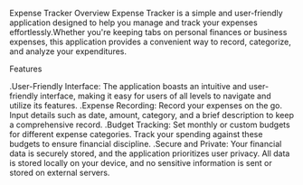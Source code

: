 
Expense Tracker
Overview
Expense Tracker is a simple and user-friendly application designed to help you manage and track your expenses effortlessly.Whether you're keeping tabs on personal finances or business expenses, this application provides a convenient way to record, categorize, and analyze your expenditures.

Features

.User-Friendly Interface: The application boasts an intuitive and user-friendly interface, making it easy for users of all levels to navigate and utilize its features.
.Expense Recording: Record your expenses on the go. Input details such as date, amount, category, and a brief description to keep a comprehensive record.
.Budget Tracking: Set monthly or custom budgets for different expense categories. Track your spending against these budgets to ensure financial discipline.
.Secure and Private: Your financial data is securely stored, and the application prioritizes user privacy. All data is stored locally on your device, and no sensitive information is sent or stored on external servers.
